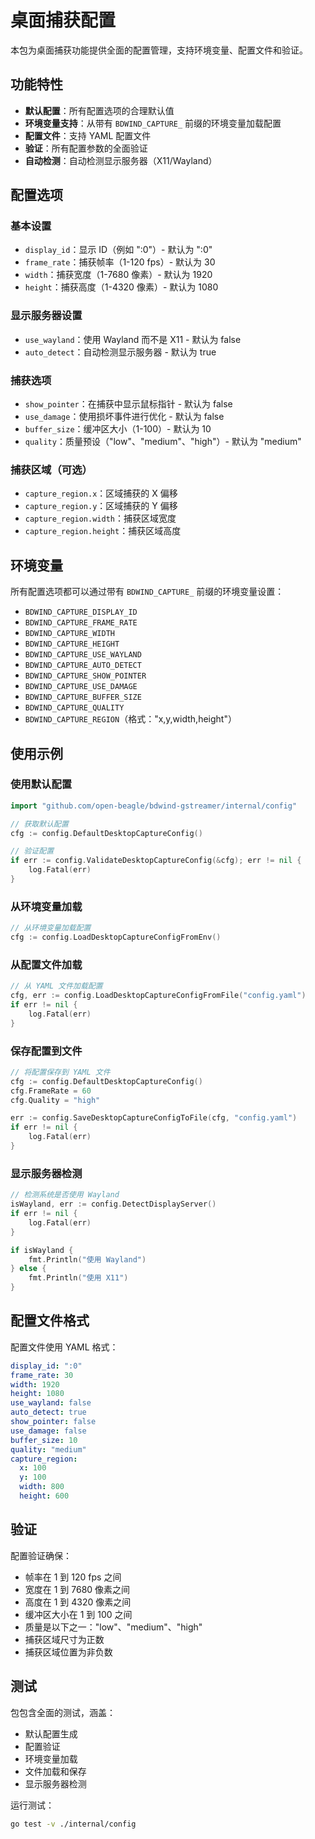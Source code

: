 # 桌面捕获配置

本包为桌面捕获功能提供全面的配置管理，支持环境变量、配置文件和验证。

## 功能特性

- **默认配置**：所有配置选项的合理默认值
- **环境变量支持**：从带有 `BDWIND_CAPTURE_` 前缀的环境变量加载配置
- **配置文件**：支持 YAML 配置文件
- **验证**：所有配置参数的全面验证
- **自动检测**：自动检测显示服务器（X11/Wayland）

## 配置选项

### 基本设置

- `display_id`：显示 ID（例如 ":0"）- 默认为 ":0"
- `frame_rate`：捕获帧率（1-120 fps）- 默认为 30
- `width`：捕获宽度（1-7680 像素）- 默认为 1920
- `height`：捕获高度（1-4320 像素）- 默认为 1080

### 显示服务器设置

- `use_wayland`：使用 Wayland 而不是 X11 - 默认为 false
- `auto_detect`：自动检测显示服务器 - 默认为 true

### 捕获选项

- `show_pointer`：在捕获中显示鼠标指针 - 默认为 false
- `use_damage`：使用损坏事件进行优化 - 默认为 false
- `buffer_size`：缓冲区大小（1-100）- 默认为 10
- `quality`：质量预设（"low"、"medium"、"high"）- 默认为 "medium"

### 捕获区域（可选）

- `capture_region.x`：区域捕获的 X 偏移
- `capture_region.y`：区域捕获的 Y 偏移
- `capture_region.width`：捕获区域宽度
- `capture_region.height`：捕获区域高度

## 环境变量

所有配置选项都可以通过带有 `BDWIND_CAPTURE_` 前缀的环境变量设置：

- `BDWIND_CAPTURE_DISPLAY_ID`
- `BDWIND_CAPTURE_FRAME_RATE`
- `BDWIND_CAPTURE_WIDTH`
- `BDWIND_CAPTURE_HEIGHT`
- `BDWIND_CAPTURE_USE_WAYLAND`
- `BDWIND_CAPTURE_AUTO_DETECT`
- `BDWIND_CAPTURE_SHOW_POINTER`
- `BDWIND_CAPTURE_USE_DAMAGE`
- `BDWIND_CAPTURE_BUFFER_SIZE`
- `BDWIND_CAPTURE_QUALITY`
- `BDWIND_CAPTURE_REGION`（格式："x,y,width,height"）

## 使用示例

### 使用默认配置

```go
import "github.com/open-beagle/bdwind-gstreamer/internal/config"

// 获取默认配置
cfg := config.DefaultDesktopCaptureConfig()

// 验证配置
if err := config.ValidateDesktopCaptureConfig(&cfg); err != nil {
    log.Fatal(err)
}
```

### 从环境变量加载

```go
// 从环境变量加载配置
cfg := config.LoadDesktopCaptureConfigFromEnv()
```

### 从配置文件加载

```go
// 从 YAML 文件加载配置
cfg, err := config.LoadDesktopCaptureConfigFromFile("config.yaml")
if err != nil {
    log.Fatal(err)
}
```

### 保存配置到文件

```go
// 将配置保存到 YAML 文件
cfg := config.DefaultDesktopCaptureConfig()
cfg.FrameRate = 60
cfg.Quality = "high"

err := config.SaveDesktopCaptureConfigToFile(cfg, "config.yaml")
if err != nil {
    log.Fatal(err)
}
```

### 显示服务器检测

```go
// 检测系统是否使用 Wayland
isWayland, err := config.DetectDisplayServer()
if err != nil {
    log.Fatal(err)
}

if isWayland {
    fmt.Println("使用 Wayland")
} else {
    fmt.Println("使用 X11")
}
```

## 配置文件格式

配置文件使用 YAML 格式：

```yaml
display_id: ":0"
frame_rate: 30
width: 1920
height: 1080
use_wayland: false
auto_detect: true
show_pointer: false
use_damage: false
buffer_size: 10
quality: "medium"
capture_region:
  x: 100
  y: 100
  width: 800
  height: 600
```

## 验证

配置验证确保：

- 帧率在 1 到 120 fps 之间
- 宽度在 1 到 7680 像素之间
- 高度在 1 到 4320 像素之间
- 缓冲区大小在 1 到 100 之间
- 质量是以下之一："low"、"medium"、"high"
- 捕获区域尺寸为正数
- 捕获区域位置为非负数

## 测试

包包含全面的测试，涵盖：

- 默认配置生成
- 配置验证
- 环境变量加载
- 文件加载和保存
- 显示服务器检测

运行测试：

```bash
go test -v ./internal/config
```
